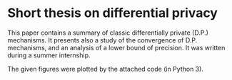 # Short thesis on differential privacy

This paper contains a summary of classic differentially private (D.P.) mechanisms. It presents also a study of the convergence of D.P. mechanisms, and an analysis of a lower bound of precision.
It was written during a summer internship. 

The given figures were plotted by the attached code (in Python 3).
